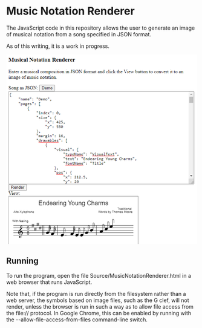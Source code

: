 Music Notation Renderer
=======================

The JavaScript code in this repository allows the user to generate an image of musical notation from a song specified in JSON format.

As of this writing, it is a work in progress.

<img src="Screenshot.png" />

Running
-------

To run the program, open the file Source/MusicNotationRenderer.html in a web browser that runs JavaScript.

Note that, if the program is run directly from the filesystem rather than a web server, the symbols based on image files, such as the G clef, will not render, unless the browser is run in such a way as to allow file access from the file:// protocol.  In Google Chrome, this can be enabled by running with the --allow-file-access-from-files command-line switch.